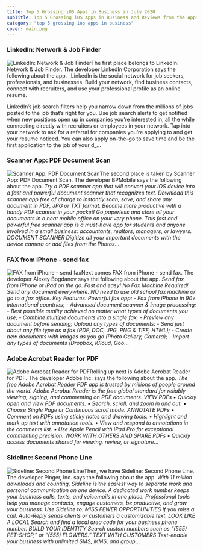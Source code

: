 ```yaml
---
title: Top 5 Grossing iOS Apps in Business in July 2020
subTitle: Top 5 Grossing iOS Apps in Business and Reviews from the AppStore in July 2020.
category: "top 5 grossing ios apps in business"
cover: main.png
---
```


### LinkedIn: Network & Job Finder

![LinkedIn: Network & Job Finder](https://is1-ssl.mzstatic.com/image/thumb/Purple114/v4/8b/12/54/8b1254e7-8195-2cbf-a795-42e7e3a4a4da/AppIcon-0-0-1x_U007emarketing-0-0-0-6-0-0-sRGB-0-0-0-GLES2_U002c0-512MB-85-220-0-0.png/100x100bb.png)The first place belongs to LinkedIn: Network & Job Finder. The developer LinkedIn Corporation says the following about the app. _LinkedIn is the social network for job seekers, professionals, and businesses. Build your network, find business contacts, connect with recruiters, and use your professional profile as an online resume.  LinkedIn’s job search filters help you narrow down from the millions of jobs posted to the job that’s right for you. Use job search alerts to get notified when new positions open up in companies you’re interested in, all the while connecting directly with recruiters or employees in your network. Tap into your network to ask for a referral for companies you’re applying to and get your resume noticed. You can also apply on-the-go to save time and be the first application to the job of your d_...

### Scanner App: PDF Document Scan

![Scanner App: PDF Document Scan](https://is3-ssl.mzstatic.com/image/thumb/Purple114/v4/59/05/48/59054874-9b3d-38c6-d2ad-d6f9b267293a/contsched.byipsxjh.png/100x100bb.png)The second place is taken by Scanner App: PDF Document Scan. The developer BPMobile says the following about the app. _Try a PDF scanner app that will convert your iOS device into a fast and powerful document scanner that recognizes text.  Download this scanner app free of charge to instantly scan, save, and share any document in PDF, JPG or TXT format.  Become more productive with a handy PDF scanner in your pocket! Go paperless and store all your documents in a neat mobile office on your very phone.  This fast and powerful free scanner app is a must-have app for students and anyone involved in a small business: accountants, realtors, managers, or lawyers.  DOCUMENT SCANNER Digitize all your important documents with the device camera or add files from the Photos_...

### FAX from iPhone - send fax

![FAX from iPhone - send fax](https://is1-ssl.mzstatic.com/image/thumb/Purple113/v4/09/47/54/0947545d-bc52-d110-91ad-93879c4ae18f/AppIcon-0-0-1x_U007emarketing-0-0-0-7-0-0-sRGB-0-0-0-GLES2_U002c0-512MB-85-220-0-0.png/100x100bb.png)Next comes FAX from iPhone - send fax. The developer Alexey Bogdanov says the following about the app. _Send fax from iPhone or iPad on the go. Fast and easy! No Fax Machine Required! Send any document everywhere. NO need to use old school fax machine or go to a fax office.  Key Features:  Powerful fax app:  - Fax from iPhone in 90+ international countries; - Advanced document scanner & image processing; - Best possible quality achieved no matter what types of documents you use; - Combine multiple documents into a ​single fax; - Preview any document before sending;  Upload any types of documents:  - Send just about any file type as a fax (PDF, DOC, JPG, PNG & TIFF, HTML); - Create new documents with images as you go (Photo Gallery, Camera); - Import any types of documents (Dropbox, iCloud, Goo_...

### Adobe Acrobat Reader for PDF

![Adobe Acrobat Reader for PDF](https://is1-ssl.mzstatic.com/image/thumb/Purple113/v4/ac/b2/be/acb2beec-515f-96e4-8041-c779b44fc0b0/AppIcon-0-1x_U007emarketing-0-7-0-0-85-220.png/100x100bb.png)Rolling up next is Adobe Acrobat Reader for PDF. The developer Adobe Inc. says the following about the app. _The free Adobe Acrobat Reader PDF app is trusted by millions of people around the world.   Adobe Acrobat Reader is the free global standard for reliably viewing, signing, and commenting on PDF documents.   VIEW PDFs • Quickly open and view PDF documents. • Search, scroll, and zoom in and out. • Choose Single Page or Continuous scroll mode.   ANNOTATE PDFs • Comment on PDFs using sticky notes and drawing tools. • Highlight and mark up text with annotation tools. • View and respond to annotations in the comments list. • Use Apple Pencil with iPad Pro for exceptional commenting precision.   WORK WITH OTHERS AND SHARE PDFs • Quickly access documents shared for viewing, review, or signature_...

### Sideline: Second Phone Line

![Sideline: Second Phone Line](https://is3-ssl.mzstatic.com/image/thumb/Purple114/v4/94/25/44/9425443a-11d8-e710-de25-601954c6849b/AppIcon-SideLine-0-0-1x_U007emarketing-0-0-0-5-0-0-sRGB-0-0-0-GLES2_U002c0-512MB-85-220-0-0.png/100x100bb.png)Then, we have Sideline: Second Phone Line. The developer Pinger, Inc. says the following about the app. _With 11 million downloads and counting, Sideline is the easiest way to separate work and personal communication on one device. A dedicated work number keeps your business calls, texts, and voicemails in one place. Professional tools help you manage contacts, engage customers, be productive, and grow your business.   Use Sideline to:   MISS FEWER OPPORTUNITIES If you miss a call, Auto-Reply sends clients or customers a customizable text.   LOOK LIKE A LOCAL Search and find a local area code for your business phone number.   BUILD YOUR IDENTITY Search custom numbers such as “(555) PET-SHOP,” or “(555) FLOWERS.”    TEXT WITH CUSTOMERS Text-enable your business with unlimited SMS, MMS, and group_...

